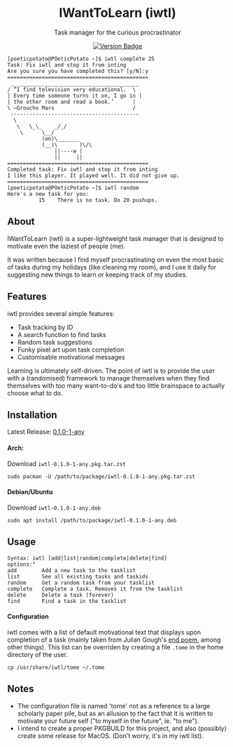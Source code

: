 <h1 align="center"> IWantToLearn (iwtl) </h1>
<p align="center">
Task manager for the curious procrastinator
</p>
<p align="center">
<a href="https://github.com/POeticPotatoes/iwtl/releases">
    <img src="https://img.shields.io/github/commits-since/POeticPotatoes/iwtl/latest.svg?color=green" alt="Version Badge">
</a>
</p>

    [poeticpotato@POeticPotato ~]$ iwtl complete 25
    Task: Fix iwtl and stop it from inting
    Are you sure you have completed this? [y/N]:y
    =============================================
     _________________________________________ 
    / “I find television very educational.  \
    | Every time someone turns it on, I go in |
    | the other room and read a book.’      |
    \ ―Groucho Marx                         /
     ----------------------------------------- 
      \
       \   \_\_    _/_/
        \      \__/
               (oo)\_______
               (__)\       )\/\
                   ||----w |
                   ||     ||
    =============================================
    Completed task: Fix iwtl and stop it from inting
    I like this player. It played well. It did not give up.
    =============================================
    [poeticpotato@POeticPotato ~]$ iwtl random
    Here's a new task for you:
              15	There is no task. Do 20 pushups.

## About
IWantToLearn (iwtl) is a super-lightweight task manager that is designed to motivate even the laziest of people (me).

It was written because I find myself procrastinating on even the most basic of tasks during my holidays (like cleaning my room), and I use it daily for suggesting new things to learn or keeping track of my studies.

## Features
iwtl provides several simple features:
- Task tracking by ID
- A search function to find tasks
- Random task suggestions
- Funky pixel art upon task completion
- Customisable motivational messages

Learning is ultimately self-driven. The point of iwtl is to provide the user with a (randomised) framework to manage themselves when they find themselves with too many want-to-do's and too little brainspace to actually choose what to do.

## Installation
Latest Release: <a href="https://github.com/POeticPotatoes/iwtl/releases/tag/0.1.0-1-any">0.1.0-1-any</a>

#### Arch:
Download `iwtl-0.1.0-1-any.pkg.tar.zst`

    sudo pacman -U /path/to/package/iwtl-0.1.0-1-any.pkg.tar.zst
#### Debian/Ubuntu
Download `iwtl-0.1.0-1-any.deb`

    sudo apt install /path/to/package/iwtl-0.1.0-1-any.deb

## Usage

    Syntax: iwtl [add|list|random|complete|delete|find]
    options:"
    add        Add a new task to the tasklist
    list       See all existing tasks and taskids
    random     Get a random task from your tasklist
    complete   Complete a task. Removes it from the tasklist
    delete     Delete a task (forever)
    find       Find a task in the tasklist

#### Configuration
iwtl comes with a list of default motivational text that displays upon completion of a task (mainly taken from Julian Gough's <a href="https://minecraft.fandom.com/wiki/End_Poem">end poem</a>, among other things). This list can be overriden by creating a file `.tome` in the home directory of the user.

    cp /usr/share/iwtl/tome ~/.tome

## Notes
* The configuration file is named 'tome' not as a reference to a large scholarly paper pile, but as an allusion to the fact that it is written to motivate your future self ("to myself in the future", ie. "to me").
* I intend to create a proper PKGBUILD for this project, and also (possibly) create some release for MacOS. (Don't worry, it's in my iwtl list).

